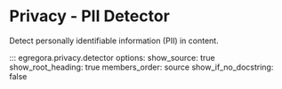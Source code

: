 # Privacy - PII Detector

Detect personally identifiable information (PII) in content.

::: egregora.privacy.detector
    options:
      show_source: true
      show_root_heading: true
      members_order: source
      show_if_no_docstring: false
